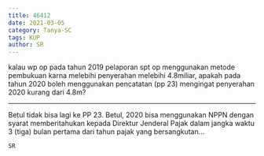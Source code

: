 ```yaml
---
title: 46412
date: 2021-03-05
category: Tanya-SC
tags: KUP
author: SR
---
```


kalau wp op pada tahun 2019 pelaporan spt op menggunakan metode pembukuan karna melebihi penyerahan melebihi 4.8miliar, apakah pada tahun 2020 boleh menggunakan pencatatan (pp 23) mengingat penyerahan 2020 kurang dari 4.8m?

---

Betul tidak bisa lagi ke PP 23. Betul, 2020 bisa menggunakan NPPN dengan syarat memberitahukan kepada Direktur Jenderal Pajak dalam jangka waktu 3 (tiga) bulan pertama dari tahun pajak yang bersangkutan...

`SR`
